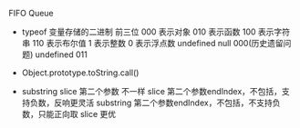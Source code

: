 FIFO Queue

- typeof
  变量存储的二进制 前三位 000   表示对象 010   表示函数 100   表示字符串 110   表示布尔值 1 表示整数   0 表示浮点数    undefined null 000(历史遗留问题)    undefined 011

- Object.prototype.toString.call()

- substring slice 
  第二个参数 不一样 
  slice 第二个参数endIndex，不包括，支持负数，反响更灵活
  substring 第二个参数endIndex，不包括，不支持负数，只能正向取
  slice 更优